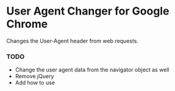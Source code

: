 # User Agent Changer for Google Chrome

Changes the User-Agent header from web requests.

### TODO

* Change the user agent data from the navigator object as well
* Remove jQuery
* Add how to use
